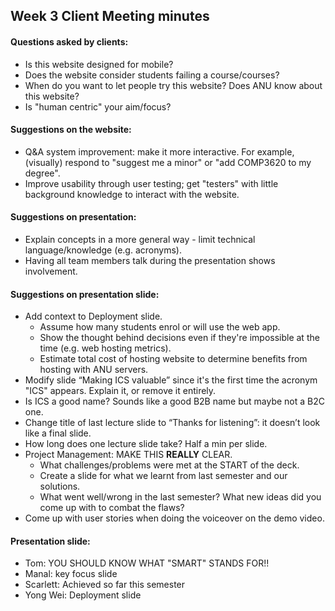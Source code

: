 ## Week 3 Client Meeting minutes

#### Questions asked by clients:

*	Is this website designed for mobile?
*	Does the website consider students failing a course/courses?   
*	When do you want to let people try this website? Does ANU know about this website? 
*	Is "human centric" your aim/focus? 

#### Suggestions on the website: 

*	Q&A system improvement: make it more interactive. For example, (visually) respond to "suggest me a minor" or "add COMP3620 to my degree".
*	Improve usability through user testing; get "testers" with little background knowledge to interact with the website.

#### Suggestions on presentation:

*	Explain concepts in a more general way - limit technical language/knowledge (e.g. acronyms).
*	Having all team members talk during the presentation shows involvement. 

#### Suggestions on presentation slide: 

*	Add context to Deployment slide. 
    * Assume how many students enrol or will use the web app. 
    * Show the thought behind decisions even if they're impossible at the time (e.g. web hosting metrics). 
    * Estimate total cost of hosting website to determine benefits from hosting with ANU servers. 
*	Modify slide “Making ICS valuable” since it's the first time the acronym "ICS" appears. Explain it, or remove it entirely.
*	Is ICS a good name? Sounds like a good B2B name but maybe not a B2C one.  
*	Change title of last lecture slide to “Thanks for listening”: it doesn’t look like a final slide.    
*	How long does one lecture slide take? Half a min per slide. 
*	Project Management: MAKE THIS **REALLY** CLEAR. 
    * What challenges/problems were met at the START of the deck. 
    * Create a slide for what we learnt from last semester and our solutions. 
    * What went well/wrong in the last semester? What new ideas did you come up with to combat the flaws?
*	Come up with user stories when doing the voiceover on the demo video.

#### Presentation slide: 

*	Tom: YOU SHOULD KNOW WHAT "SMART" STANDS FOR!! 
*	Manal: key focus slide
*	Scarlett: Achieved so far this semester
*	Yong Wei: Deployment slide












